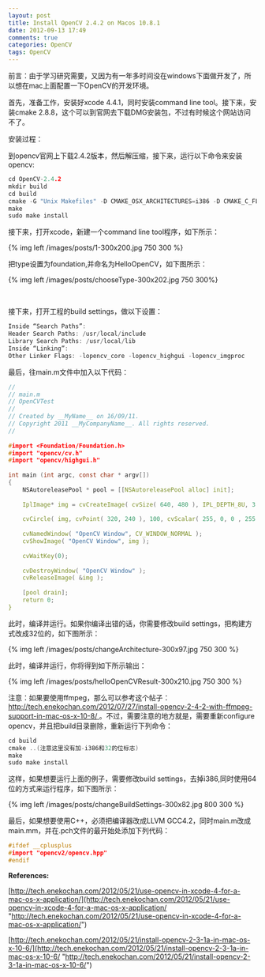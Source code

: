 ```yaml
---
layout: post
title: Install OpenCV 2.4.2 on Macos 10.8.1
date: 2012-09-13 17:49
comments: true
categories: OpenCV
tags: OpenCV
---
```

前言：由于学习研究需要，又因为有一年多时间没在windows下面做开发了，所以想在mac上面配置一下OpenCV的开发环境。

首先，准备工作，安装好xcode 4.4.1，同时安装command line tool。接下来，安装cmake 2.8.8，这个可以到官网去下载DMG安装包，不过有时候这个网站访问不了。

安装过程：

到opencv官网上下载2.4.2版本，然后解压缩，接下来，运行以下命令来安装opencv:
<!--more-->

``` c install opencv 2.4.2
cd OpenCV-2.4.2
mkdir build
cd build
cmake -G "Unix Makefiles" -D CMAKE_OSX_ARCHITECTURES=i386 -D CMAKE_C_FLAGS=-m32 -D CMAKE_CXX_FLAGS=-m32 ..
make
sudo make install

```

接下来，打开xcode，新建一个command line tool程序，如下所示：

{% img left /images/posts/1-300x200.jpg 750 300 %}
<br/>

把type设置为foundation,并命名为HelloOpenCV，如下图所示：

{% img left /images/posts/chooseType-300x202.jpg 750 300%}

<br/>

接下来，打开工程的build settings，做以下设置：

``` c set build settings
Inside “Search Paths”:
Header Search Paths: /usr/local/include
Library Search Paths: /usr/local/lib
Inside “Linking”:
Other Linker Flags: -lopencv_core -lopencv_highgui -lopencv_imgproc
```
最后，往main.m文件中加入以下代码：

``` c add code to main.m
//
// main.m
// OpenCVTest
//
// Created by __MyName__ on 16/09/11.
// Copyright 2011 __MyCompanyName__. All rights reserved.
//
 
#import <Foundation/Foundation.h>
#import "opencv/cv.h"
#import "opencv/highgui.h"
 
int main (int argc, const char * argv[])
{
    NSAutoreleasePool * pool = [[NSAutoreleasePool alloc] init];
     
    IplImage* img = cvCreateImage( cvSize( 640, 480 ), IPL_DEPTH_8U, 3 );
     
    cvCircle( img, cvPoint( 320, 240 ), 100, cvScalar( 255, 0, 0 , 255 ), 5, 8, 0 );
     
    cvNamedWindow( "OpenCV Window", CV_WINDOW_NORMAL );
    cvShowImage( "OpenCV Window", img );
     
    cvWaitKey(0);
     
    cvDestroyWindow( "OpenCV Window" );
    cvReleaseImage( &img );
     
    [pool drain];
    return 0;
}
```

此时，编译并运行。如果你编译出错的话，你需要修改build settings，把构建方式改成32位的，如下图所示：

{% img left /images/posts/changeArchitecture-300x97.jpg 750 300 %}


此时，编译并运行，你将得到如下所示输出：

{% img left /images/posts/helloOpenCVResult-300x210.jpg 750 300 %}

注意：如果要使用ffmpeg，那么可以参考这个帖子：[
http://tech.enekochan.com/2012/07/27/install-opencv-2-4-2-with-ffmpeg-support-in-mac-os-x-10-8/
](http://tech.enekochan.com/2012/07/27/install-opencv-2-4-2-with-ffmpeg-support-in-mac-os-x-10-8/)。不过，需要注意的地方就是，需要重新configure opencv，并且把build目录删除，重新运行下列命令：

``` c 
cd build
cmake ..(注意这里没有加-i386和32的位标志)
make 
sudo make install
```

这样，如果想要运行上面的例子，需要修改build settings，去掉i386,同时使用64位的方式来运行程序，如下图所示：

{% img left /images/posts/changeBuildSettings-300x82.jpg 800 300 %}


最后，如果想要使用C++，必须把编译器改成LLVM GCC4.2，同时main.m改成main.mm，并在.pch文件的最开始处添加下列代码：

``` c 
#ifdef __cplusplus
#import "opencv2/opencv.hpp"
#endif
```

**References:**

[http://tech.enekochan.com/2012/05/21/use-opencv-in-xcode-4-for-a-mac-os-x-application/](http://tech.enekochan.com/2012/05/21/use-opencv-in-xcode-4-for-a-mac-os-x-application/ "http://tech.enekochan.com/2012/05/21/use-opencv-in-xcode-4-for-a-mac-os-x-application/")

[http://tech.enekochan.com/2012/05/21/install-opencv-2-3-1a-in-mac-os-x-10-6/](http://tech.enekochan.com/2012/05/21/install-opencv-2-3-1a-in-mac-os-x-10-6/ "http://tech.enekochan.com/2012/05/21/install-opencv-2-3-1a-in-mac-os-x-10-6/")
